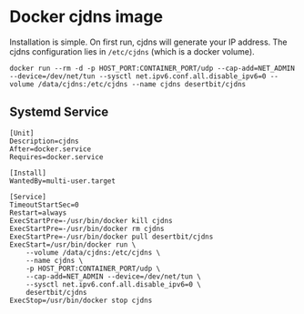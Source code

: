 # Docker cjdns image

Installation is simple. On first run, cjdns will generate your IP
address. The cjdns configuration lies in `/etc/cjdns` (which is a
docker volume).

    docker run --rm -d -p HOST_PORT:CONTAINER_PORT/udp --cap-add=NET_ADMIN --device=/dev/net/tun --sysctl net.ipv6.conf.all.disable_ipv6=0 --volume /data/cjdns:/etc/cjdns --name cjdns desertbit/cjdns

## Systemd Service

```
[Unit]
Description=cjdns
After=docker.service
Requires=docker.service

[Install]
WantedBy=multi-user.target

[Service]
TimeoutStartSec=0
Restart=always
ExecStartPre=-/usr/bin/docker kill cjdns
ExecStartPre=-/usr/bin/docker rm cjdns
ExecStartPre=-/usr/bin/docker pull desertbit/cjdns
ExecStart=/usr/bin/docker run \
    --volume /data/cjdns:/etc/cjdns \
    --name cjdns \
    -p HOST_PORT:CONTAINER_PORT/udp \
    --cap-add=NET_ADMIN --device=/dev/net/tun \
    --sysctl net.ipv6.conf.all.disable_ipv6=0 \
    desertbit/cjdns
ExecStop=/usr/bin/docker stop cjdns
```